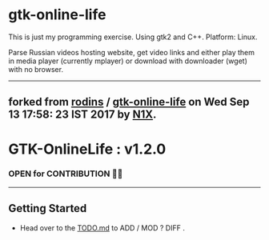 # gtk-online-life

This is just my programming exercise. Using gtk2 and C++. Platform: Linux.

Parse Russian videos hosting website, get video links and either play them in
media player (currently mplayer) or download with downloader (wget) with no browser.

---

## forked from [rodins](http://github.com/rodins) / [gtk-online-life](http://github.com/Rodins/gtk-online-life) on Wed Sep 13 17:58: 23 IST 2017 by [N1X](http://github.com/itsN1X).

# GTK-OnlineLife : v1.2.0
### OPEN for CONTRIBUTION :construction_worker_man: 

---

## Getting Started

* Head over to the [TODO.md](/TODO.md) to ADD / MOD ? DIFF .



